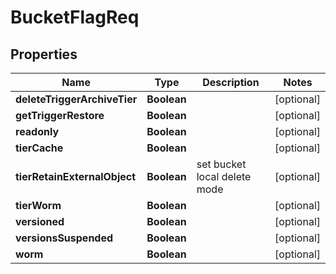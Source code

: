 # BucketFlagReq

## Properties
Name | Type | Description | Notes
------------ | ------------- | ------------- | -------------
**deleteTriggerArchiveTier** | **Boolean** |  |  [optional]
**getTriggerRestore** | **Boolean** |  |  [optional]
**readonly** | **Boolean** |  |  [optional]
**tierCache** | **Boolean** |  |  [optional]
**tierRetainExternalObject** | **Boolean** | set bucket local delete mode |  [optional]
**tierWorm** | **Boolean** |  |  [optional]
**versioned** | **Boolean** |  |  [optional]
**versionsSuspended** | **Boolean** |  |  [optional]
**worm** | **Boolean** |  |  [optional]
